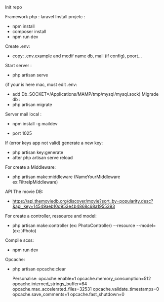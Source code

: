 Init repo

Framework php : laravel
Install projetc :
 - npm install
 - composer install
 - npm run dev

Create .env:

- copy: .env.example
and modif name db, mail (if config), poort...

Start server :

- php artisan serve

(if your is here mac, must edit .env:
  - add Db_SOCKET=/Applications/MAMP/tmp/mysql/mysql.sock)
 Migrade db :
- php artisan migrate

Server mail local :
- npm install -g maildev

- port 1025

If (error keys app not valid) generate a new key:
- php artisan key:generate
- after php artisan serve reload

For create a Middleware:
- php artisan make:middleware (NameYourMiddleware ex:FiltreIpMiddleware)

API The movie DB:
- https://api.themoviedb.org/discover/movie?sort_by=popularity.desc?&api_key=14549aeb10d953e4b4868c68a1955393

For create a controller, ressource and model:

- php artisan make:controller (ex: PhotoController) --resource --model=(ex: )Photo)

Compile scss:

- npm run dev


Opcache:

- php artisan opcache:clear

  Personalise: 
opcache.enable=1
opcache.memory_consumption=512
opcache.interned_strings_buffer=64
opcache.max_accelerated_files=32531
opcache.validate_timestamps=0
opcache.save_comments=1
opcache.fast_shutdown=0